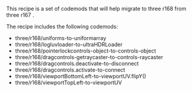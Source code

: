This recipe is a set of codemods that will help migrate to three r168 from three r167 .  

The recipe includes the following codemods:


-   three/r168/uniforms-to-uniformarray
-   three/r168/logluvloader-to-ultraHDRLoader
-   three/r168/pointerlockcontrols-object-to-controls-object
-   three/r168/dragcontrols-getraycaster-to-controls-raycaster
-   three/r168/dragcontrols.deactivate-to-disconnect
-   three/r168/dragcontrols.activate-to-connect
-   three/r168/viewportBottomLeft-to-viewportUV.flipY()
-   three/r168/viewportTopLeft-to-viewportUV
